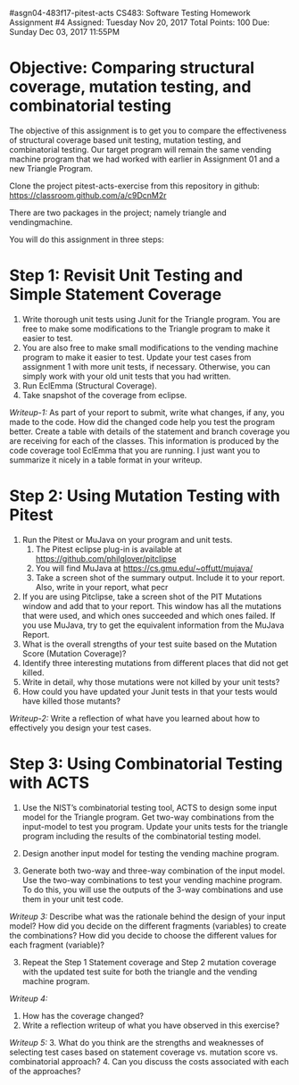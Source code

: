 #asgn04-483f17-pitest-acts
CS483: Software Testing
Homework Assignment #4 	 Assigned: Tuesday Nov 20, 2017
Total Points: 100				Due: Sunday Dec 03, 2017 11:55PM

# Objective: Comparing structural coverage, mutation testing, and combinatorial testing
The objective of this assignment is to get you to compare the effectiveness of structural coverage based unit testing, mutation testing, and combinatorial testing. Our target program will remain the same vending machine program that we had worked with earlier in Assignment 01 and a new Triangle Program.

Clone the project pitest-acts-exercise from this repository in github: https://classroom.github.com/a/c9DcnM2r

There are two packages in the project; namely triangle and vendingmachine. 

You will do this assignment in three steps:

# Step 1: Revisit Unit Testing and Simple Statement Coverage
1.	Write thorough unit tests using Junit for the Triangle program. You are free to make some modifications to the Triangle program to make it easier to test. 
2.	You are also free to make small modifications to the vending machine program to make it easier to test. Update your test cases from assignment 1 with more unit tests, if necessary. Otherwise, you can simply work with your old unit tests that you had written. 
3.	Run EclEmma (Structural Coverage).
4.	Take snapshot of the coverage from eclipse.  

*Writeup-1:* As part of your report to submit, write what changes, if any, you made to the code. How did the changed code help you test the program better. Create a table with details of the statement and branch coverage you are receiving for each of the classes. This information is produced by the code coverage tool EclEmma that you are running. I just want you to summarize it nicely in a table format in your writeup. 

# Step 2: Using Mutation Testing with Pitest
1.	Run the Pitest or MuJava on your program and unit tests. 
    1. The Pitest eclipse plug-in  is available at https://github.com/philglover/pitclipse
    2. You will find MuJava at https://cs.gmu.edu/~offutt/mujava/
    3. Take a screen shot of the summary output. Include it to your report. Also, write in your report, what pecr
3.	If you are using Pitclipse, take a screen shot of the PIT Mutations window and add that to your report. This window has all the mutations that were used, and which ones succeeded and which ones failed. If you use MuJava, try to get the equivalent information from the MuJava Report. 
4.	What is the overall strengths of your test suite based on the Mutation Score (Mutation Coverage)?
5.	Identify three interesting mutations from different places that did not get killed. 
  1. Write in detail, why those mutations were not killed by your unit tests?
  2. How could you have updated your Junit tests in that your tests would have killed those mutants?

*Writeup-2:* Write a reflection of what have you learned about how to effectively you design your test cases. 

# Step 3: Using Combinatorial Testing with ACTS

1.	Use the NIST’s combinatorial testing tool, ACTS to design some input model for the Triangle program. Get two-way combinations from the input-model to test you program.  Update your units tests for the triangle program including the results of the combinatorial testing model.

2.	Design another input model for testing the vending machine program. 
  1.	Generate both two-way and three-way combination of the input model. Use the two-way combinations to test your vending machine program. To do this, you will use the outputs of the 3-way combinations and use them in your unit test code. 

*Writeup 3:*
Describe what was the rationale behind the design of your input model? How did you decide on the different fragments (variables) to create the combinations? How did you decide to choose the different values for each fragment (variable)?

3.	Repeat the Step 1 Statement coverage and Step 2 mutation coverage with the updated test suite for both the triangle and the vending machine program.

*Writeup 4:*
  1. How has the coverage changed?
  2. Write a reflection writeup of what you have observed in this exercise?
 
*Writeup 5:*
  3.	What do you think are the strengths and weaknesses of selecting test cases based on statement coverage vs. mutation score vs. combinatorial approach?
  4.	Can you discuss the costs associated with each of the approaches? 
